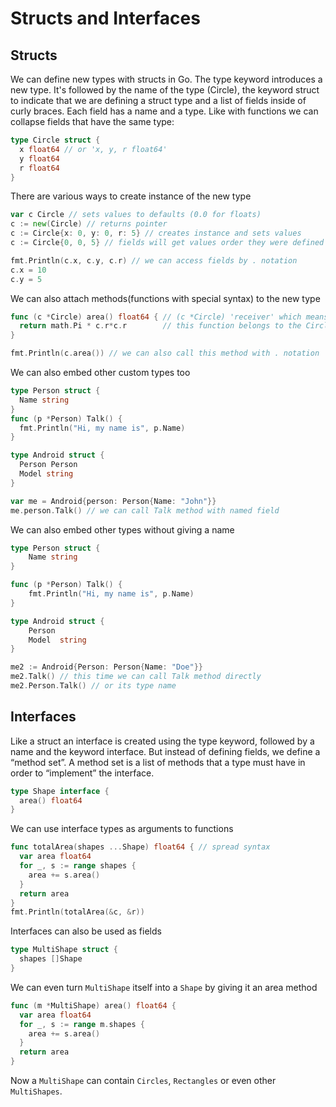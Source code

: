 # Structs and Interfaces

## Structs

We can define new types with structs in Go. The type keyword introduces a new type. It's followed by the name of the type (Circle), the keyword struct to indicate that we are defining a struct type and a list of fields inside of curly braces. Each field has a name and a type. Like with functions we can collapse fields that have the same type:

```go
type Circle struct {
  x float64 // or 'x, y, r float64'
  y float64
  r float64
}
```

There are various ways to create instance of the new type

```go
var c Circle // sets values to defaults (0.0 for floats)
c := new(Circle) // returns pointer
c := Circle{x: 0, y: 0, r: 5} // creates instance and sets values
c := Circle{0, 0, 5} // fields will get values order they were defined

fmt.Println(c.x, c.y, c.r) // we can access fields by . notation
c.x = 10
c.y = 5
```

We can also attach methods(functions with special syntax) to the new type

```go
func (c *Circle) area() float64 { // (c *Circle) 'receiver' which means
  return math.Pi * c.r*c.r        // this function belongs to the Circle type
}

fmt.Println(c.area()) // we can also call this method with . notation
```

We can also embed other custom types too

```go
type Person struct {
  Name string
}
func (p *Person) Talk() {
  fmt.Println("Hi, my name is", p.Name)
}

type Android struct {
  Person Person
  Model string
}

var me = Android{person: Person{Name: "John"}}
me.person.Talk() // we can call Talk method with named field
```

We can also embed other types without giving a name

```go
type Person struct {
	Name string
}

func (p *Person) Talk() {
	fmt.Println("Hi, my name is", p.Name)
}

type Android struct {
	Person
	Model  string
}

me2 := Android{Person: Person{Name: "Doe"}}
me2.Talk() // this time we can call Talk method directly
me2.Person.Talk() // or its type name
```

## Interfaces

Like a struct an interface is created using the type keyword, followed by a name and the keyword interface. But instead of defining fields, we define a “method set”. A method set is a list of methods that a type must have in order to “implement” the interface.

```go
type Shape interface {
  area() float64
}
```

We can use interface types as arguments to functions

```go
func totalArea(shapes ...Shape) float64 { // spread syntax
  var area float64
  for _, s := range shapes {
    area += s.area()
  }
  return area
}
fmt.Println(totalArea(&c, &r))
```

Interfaces can also be used as fields

```go
type MultiShape struct {
  shapes []Shape
}
```

We can even turn <code>MultiShape</code> itself into a <code>Shape</code> by giving it an area method

```go
func (m *MultiShape) area() float64 {
  var area float64
  for _, s := range m.shapes {
    area += s.area()
  }
  return area
}
```

Now a <code>MultiShape</code> can contain <code>Circles</code>, <code>Rectangles</code> or even other <code>MultiShapes</code>.
